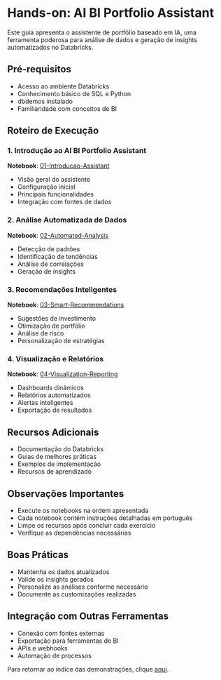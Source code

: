 # Hands-on: AI BI Portfolio Assistant

Este guia apresenta o assistente de portfólio baseado em IA, uma ferramenta poderosa para análise de dados e geração de insights automatizados no Databricks.

## Pré-requisitos
- Acesso ao ambiente Databricks
- Conhecimento básico de SQL e Python
- dbdemos instalado
- Familiaridade com conceitos de BI

## Roteiro de Execução

### 1. Introdução ao AI BI Portfolio Assistant
**Notebook**: <a href="$./aibi-portfolio-assistant/01-Introducao-Assistant">01-Introducao-Assistant</a>
- Visão geral do assistente
- Configuração inicial
- Principais funcionalidades
- Integração com fontes de dados

### 2. Análise Automatizada de Dados
**Notebook**: <a href="$./aibi-portfolio-assistant/02-Automated-Analysis">02-Automated-Analysis</a>
- Detecção de padrões
- Identificação de tendências
- Análise de correlações
- Geração de insights

### 3. Recomendações Inteligentes
**Notebook**: <a href="$./aibi-portfolio-assistant/03-Smart-Recommendations">03-Smart-Recommendations</a>
- Sugestões de investimento
- Otimização de portfólio
- Análise de risco
- Personalização de estratégias

### 4. Visualização e Relatórios
**Notebook**: <a href="$./aibi-portfolio-assistant/04-Visualization-Reporting">04-Visualization-Reporting</a>
- Dashboards dinâmicos
- Relatórios automatizados
- Alertas inteligentes
- Exportação de resultados

## Recursos Adicionais
- Documentação do Databricks
- Guias de melhores práticas
- Exemplos de implementação
- Recursos de aprendizado

## Observações Importantes
- Execute os notebooks na ordem apresentada
- Cada notebook contém instruções detalhadas em português
- Limpe os recursos após concluir cada exercício
- Verifique as dependências necessárias

## Boas Práticas
- Mantenha os dados atualizados
- Valide os insights gerados
- Personalize as análises conforme necessário
- Documente as customizações realizadas

## Integração com Outras Ferramentas
- Conexão com fontes externas
- Exportação para ferramentas de BI
- APIs e webhooks
- Automação de processos

Para retornar ao índice das demonstrações, clique <a href="$./README.md">aqui</a>. 